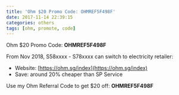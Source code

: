 ```yaml
---
title: 'Ohm $20 Promo Code: OHMREF5F498F'
date: 2017-11-14 22:39:15
categories: others
tags: [ohm, promote, code]
---
```


Ohm $20 Promo Code: **OHMREF5F498F**

From Nov 2018, S58xxxx - S78xxxx can switch to electricity retailer:

- Website: [https://ohm.sg/index](https://ohm.sg/index)
- Save: around 20% cheaper than SP Service


Use my Ohm Referral Code to get $20 off: **OHMREF5F498F**